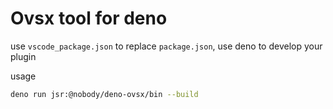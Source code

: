 # Ovsx tool for deno

use `vscode_package.json` to replace `package.json`, use deno to develop your plugin

usage

```bash
deno run jsr:@nobody/deno-ovsx/bin --build
```
